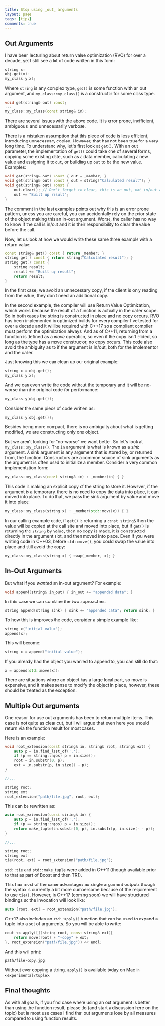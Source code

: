 ```yaml
---
title: Stop using _out_ arguments
layout: page
tags: [tips]
comments: true
---
```

## Out Arguments

I have been lecturing about return value optimization (RVO) for over a decade, yet I still see a lot of code written in this form:

```cpp
string x;
obj.get(x);
my_class y(x);
```

Where `string` is any complex type, `get()` is some function with an out argument, and `my_class::my_class()` is a constructor for some class type.

```cpp
void get(string& out) const;
...
my_class::my_class(const string& in);
```

There are several issues with the above code. It is error prone, inefficient, ambiguous, and unnecessarily verbose.

There is a mistaken assumption that this piece of code is less efficient, introducing unnecessary copies. However, that has not been true for a very long time. To understand why, let's first look at `get()`. With an out parameter, the implementation of `get()` could take one of several forms, copying some existing date, such as a data member, calculating a new value and assigning it to `out`, or building up `out` to be the new value. Examples:

```cpp
void get(string& out) const { out = _member; }
void get(string& out) const { out = string("Calculated result"); }
void get(string& out) const {
    out.clear(); // Don't forget to clear, this is an out, not in/out argument!
    out += "Built up result";
}
```

The comment in the last examples points out why this is an error prone pattern, unless you are careful, you can accidentally rely on the prior state of the object making this an in-out argument. Worse, the caller has no way to know if the call is in/out and it is their responsibility to clear the value before the call.

Now, let us look at how we would write these same three example with a return value:

```cpp
const string& get() const { return _member; }
string get() const { return string("Calculated result"); }
string get() const {
	string result;
	result += "Built up result";
	return result;
}
```

In the first case, we avoid an unnecessary copy, if the client is only reading from the value, they don't need an additional copy.

In the second example, the compiler will use Return Value Optimization, which works because the result of a function is actually in the caller scope. So in both cases the string is constructed in place and no copy occurs. RVO has been implemented in optimized builds for every compiler I've tested for over a decade and it will be required with C++17 so a compliant compiler must perform the optimization always. And as of C++11, returning from a function is defined as a _move_ operation, so even if the copy isn't elided, so long as the type has a move constructor, no copy occurs. This code also avoid the ambiguity as to if the argument is in/out, both for the implementor and the caller.

Just knowing this we can clean up our original example:

```cpp
string x = obj.get();
my_class y(x);
```

And we can even write the code without the temporary and it will be no-worse than the original code for performance:

```cpp
my_class y(obj.get());
```
 Consider the same piece of code written as:

```cpp
my_class y(obj.get());
```
Besides being more compact, there is no ambiguity about what is getting modified, we are constructing only one object.

But we aren't looking for "no-worse" we want better. So let's look at `my_class::my_class()`. The `in` argument is what is known as a _sink_ argument. A sink argument is any argument that is stored by, or returned from, the function. Constructors are a common source of sink arguments as the argument is often used to initialize a member. Consider a very common implementation form:

```cpp
my_class::my_class(const string& in) : _member(in) { }
```

This code is making an explicit copy of the string to store it. However, if the argument is a temporary, there is no need to copy the data into place, it can moved into place. To do that, we pass the sink argument by value and move it into place:

```cpp
my_class::my_class(string x) : _member(std::move(x)) { }
```

In our calling example code, if `get()` is returning a `const string&` then the value will be copied at the call site and moved into place, but if `get()` is returning the `string` by value, then no copy is made, it is constructed directly in the argument slot, and then moved into place. Even if you were writing code in C++03, before `std::move()`, you could swap the value into place and still avoid the copy:

```cpp
my_class::my_class(string x) { swap(_member, x); }
```
## In-Out Arguments

But what if you _wanted_ an in-out argument? For example:

```cpp
void append(string& in_out) { in_out += "appended data"; }
```

In this case we can combine the two approaches:

```cpp
string append(string sink) { sink += "appended data"; return sink; }
```

To how this is improves the code, consider a simple example like:

```cpp
string x("initial value");
append(x);
```

This will become:

```cpp
string x = append("initial value");
```

If you already had the object you wanted to append to, you can still do that:

```cpp
x = append(std::move(x));
```

There are situations where an object has a large local part, so move is expensive, and it makes sense to modify the object in place, however, these should be treated as the exception.

## Multiple Out arguments

One reason for use out arguments has been to return multiple items. This case is not quite as clear cut, but I will argue that even here you should return via the function result for most cases.

Here is an example:

```cpp
void root_extension(const string& in, string& root, string& ext) {
	auto p = in.find_last_of('.');
	if (p == string::npos) p = in.size();
	root = in.substr(0, p);
	ext = in.substr(p, in.size() - p);
}

//...

string root;
string ext;
root_extension("path/file.jpg", root, ext);
```

This can be rewritten as:

```cpp
auto root_extension(const string& in) {
	auto p = in.find_last_of('.');
	if (p == string::npos) p = in.size();
	return make_tuple(in.substr(0, p), in.substr(p, in.size() - p));
}

//...

string root;
string ext;
tie(root, ext) = root_extension("path/file.jpg");
```

`std::tie` and `std::make_tuple` were added in C++11 (though available prior to that as part of Boost and then TR1).

This has most of the same advantages as single argument outputs though the syntax is currently a bit more cumbersome because of the requirement to use `tie()`. However, in C++17 (coming soon) we will have structured bindings so the invocation will look like:

```cpp
auto [root, ext] = root_extension("path/file.jpg");
```

C++17 also includes an `std::apply()` function that can be used to expand a tuple into a set of arguments. So you will be able to write:

```cpp
cout << apply([](string root, const string& ext){
	return move(root) + "-copy" + ext;
}, root_extension("path/file.jpg")) << endl;
```

And this will print:

```
path/file-copy.jpg
```

Without ever copying a string. `apply()` is available today on Mac in `<experimental/tuple>`.

## Final thoughts

As with all goals, if you find case where using an out argument is better than using the function result, please do (and start a discussion here on the topic) but in most use cases I find that out arguments lose by all measures compared to using function results.




